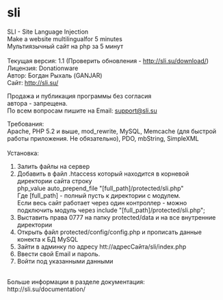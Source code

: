 sli
===

SLI - Site Language Injection  <br>
Make a website multilingualfor 5 minutes  <br>
Мультиязычный сайт на php за 5 минут  <br>
  <br>
Текущая версия: 1.1 (Проверить обновления - http://sli.su/download/)<br>
Лицензия: Donationware <br>
Автор: Богдан Рыхаль (GANJAR) <br>
Сайт: http://sli.su/<br>

Продажа и публикация программы без согласия<br>
автора - запрещена.<br>
По всем вопросам пишите на Email: support@sli.su <br>

Требования:<br>
Apache, PHP 5.2 и выше, mod_rewrite, MySQL, Memcache (для быстрой работы приложения. Не обязательно), PDO, mbString, SimpleXML<br>
<br>
Установка:  <br>
1.  Залить файлы на сервер<br>
2.  Добавить в файл .htaccess который находится в корневой директории сайта строку<br>
    php_value auto_prepend_file "[full_path]/protected/sli.php"<br>
    Где [full_path] - полный пусть к директории с модулем.     <br>
    Если весь сайт работает через один контроллер - можно подключить модуль через include "[full_path]/protected/sli.php";<br>
3.  Выставить права 0777 на папку protected/data и на все внутренние директории<br>
4.  Открыть файл protected/config/config.php и прописать данные конекта к БД MySQL <br>
5.  Зайти в админку по адресу htt://адресСайта/sli/index.php<br>
6.  Ввести свой Email и пароль.<br>
7.  Войти под указанными данными<br>
<br>
Больше информации в разделе документация:
http://sli.su/documentation/<br>
